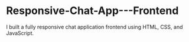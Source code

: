 # Responsive-Chat-App---Frontend
I built a fully responsive chat application frontend using HTML, CSS, and JavaScript. 
